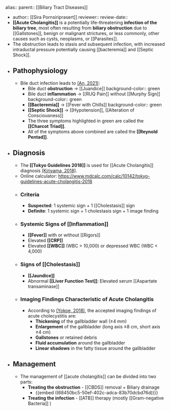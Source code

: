 alias::
parent:: [[Biliary Tract Diseases]]

- author:: [[Sira Pornsiriprasert]] 
  reviewer::
  review-date::
- **[[Acute Cholangitis]]** is a potentially life-threatening **infection of the biliary tree**, most often resulting from **biliary obstruction** due to [[Gallstones]], benign or malignant strictures, or less commonly, other causes such as cysts, neoplasms, or [[Parasites]].
- The obstruction leads to stasis and subsequent infection, with increased intraductal pressure potentially causing [[bacteremia]] and [[Septic Shock]].
- ## Pathophysiology
	- Bile duct infection leads to [(An, 2021)]([[References/anAcuteCholangitisCauses2021]]):
		- Bile duct **obstruction** -> [[Juandice]]
		  background-color:: green
		- Bile duct **inflammation** -> [[RUQ Pain]] without [[Murphy Sign]]
		  background-color:: green
		- **[[Bacteremia]]** -> [[Fever with Chills]]
		  background-color:: green
		- **[[Septic Shock]]** -> [[Hypotension]], [[Alteration of Consciousness]]
		- The three symptoms highlighted in green are called the **[[Charcot Triad]]**.
		- All of the symptoms above combined are called the **[[Reynold Pentad]]**.
- ## Diagnosis
	- The **[[Tokyo Guidelines 2018]]** is used for [[Acute Cholangitis]] diagnosis [(Kiriyama, 2018)]([[References/kiriyamaTokyoGuidelines20182018]]).
	- Online calculator: https://www.mdcalc.com/calc/10142/tokyo-guidelines-acute-cholangitis-2018
	- ### Criteria
		- **Suspected**: 1 systemic sign + 1 [[Cholestasis]] sign
		- **Definite**: 1 systemic sign + 1 cholestasis sign + 1 image finding
	- ### Systemic Signs of [[Inflammation]]
		- **[[Fever]]** with or without [[Rigors]]
		- Elevated **[[CRP]]**
		- Elevated **[[WBC]]** (WBC > 10,000) or depressed WBC (WBC < 4,000)
	- ### Signs of [[Cholestasis]]
		- **[[Jaundice]]**
		- Abnormal **[[Liver Function Test]]**: Elevated serum [[Aspartate transaminase]]
	- ### Imaging Findings Characteristic of Acute Cholangitis
		- According to [(Yokoe, 2018)]([[References/yokoeTokyoGuidelines20182018]]), the accepted imaging findings of acute cholecystitis are:
			- **Thickening** of the gallbladder wall (≥4 mm)
			- **Enlargement** of the gallbladder (long axis ≥8 cm, short axis ≥4 cm)
			- **Gallstones** or retained debris
			- **Fluid accumulation** around the gallbladder
			- **Linear shadows** in the fatty tissue around the gallbladder
- ## Management
	- The management of [[acute cholangitis]] can be divided into two parts:
		- **Treating the obstruction** - [[CBDS]] removal + Biliary drainage
			- {{embed ((68450bc5-50ef-402c-adca-83b70dcbd76d))}}
		- **Treating the infection** - [[ATB]] therapy (mostly [[Gram-negative Bacteria]] )